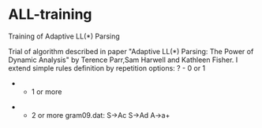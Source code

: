 # ALL-training
Training of Adaptive LL(*) Parsing


Trial of algorithm described in paper "Adaptive LL(*) Parsing: The Power of Dynamic Analysis"
by Terence Parr,Sam Harwell and Kathleen Fisher.
I extend simple rules definition by repetition options:
? - 0 or 1
+ - 1 or more
* - 2 or more
gram09.dat:
S->Ac
S->Ad
A->a+
